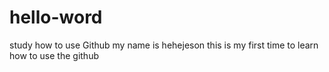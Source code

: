 # hello-word
study how to use Github
my name is hehejeson 
this is my first time to learn how to use the github
